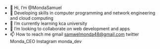 - 👋 Hi, I’m @MondaSamuel
- 👀 Developing skills  in computer programming and network engineering and cloud computing
- 🌱 I’m currently learning kca university
- 💞️ I’m looking to collaborate on web development and apps
- 📫 How to reach me gmail samwelmonda48@gmail.com  twitter Monda_CEO Instagram monda_dev

<!---
MondaSamuel/MondaSamuel is a ✨ special ✨ repository because its `README.md` (this file) appears on your GitHub profile.
You can click the Preview link to take a look at your changes.
--->
